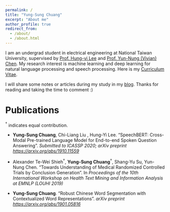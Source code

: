 ```yaml
---
permalink: /
title: "Yung-Sung Chuang"
excerpt: "About me"
author_profile: true
redirect_from: 
  - /about/
  - /about.html
---
```


I am an undergrad student in electrical engineering at National Taiwan University, supervised by [Prof. Hung-yi Lee](http://speech.ee.ntu.edu.tw/~tlkagk/index.html) and [Prof. Yun-Nung (Vivian) Chen](https://www.csie.ntu.edu.tw/~yvchen/). My research interest is machine learning and deep learning for natural language processing and speech processing. Here is my [Curriculum Vitae](/CV/CV.pdf).

 I will share some notes or articles during my study in my [blog](https://voidism.github.io). Thanks for reading and taking the time to comment :)

Publications
===

$^\dagger$ indicates equal contribution.

- __Yung-Sung Chuang__, Chi-Liang Liu , Hung-Yi Lee. 
“SpeechBERT: Cross-Modal Pre-trained Language Model for End-to-end
Spoken Question Answering”. 
_Submitted to ICASSP 2020; arXiv preprint https://arxiv.org/abs/1910.11559_

- Alexander Te-Wei Shieh$^\dagger$, __Yung-Sung Chuang__$^\dagger$, Shang-Yu Su, Yun-Nung Chen. 
“Towards Understanding of Medical Randomized Controlled Trials by Conclusion Generation”. 
In _Proceedings of the 10th International Workshop on Health Text Mining and Information Analysis at EMNLP (LOUHI 2019)_

- __Yung-Sung Chuang__. 
“Robust Chinese Word Segmentation with Contextualized Word Representations”.
_arXiv preprint https://arxiv.org/abs/1901.05816_

